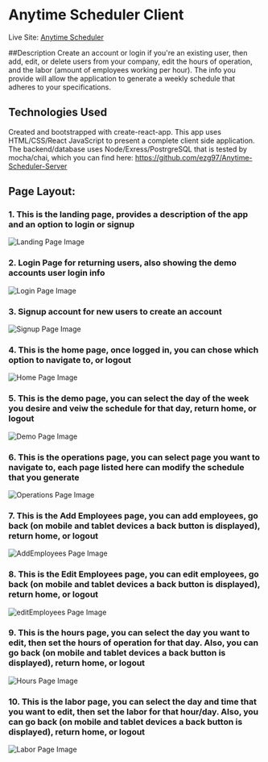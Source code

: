 # Anytime Scheduler Client

Live Site: [Anytime Scheduler](https://anytime-scheduler-client.now.sh/)

##Description
Create an account or login if you're an existing user, then add, edit, or delete users from your company, edit the hours of operation, and the labor (amount of employees working per hour). The info you provide will allow the application to generate a weekly schedule that adheres to your specifications. 

## Technologies Used
Created and bootstrapped with create-react-app. This app uses HTML/CSS/React JavaScript to present a complete client side application.
The backend/database uses Node/Exress/PostrgreSQL that is tested by mocha/chai, which you can find here: https://github.com/ezg97/Anytime-Scheduler-Server


## Page Layout:

### 1. **This is the landing page, provides a description of the app and an option to login or signup**

![Landing Page Image](image-descriptions/Scheduler-Landing-page.png)


### 2. **Login Page for returning users, also showing the demo accounts user login info**

![Login Page Image](image-descriptions/Scheduler-login-page.png)


### 3. **Signup account for new users to create an account**

![Signup Page Image](image-descriptions/Scheduler-signup-page.png)


### 4. **This is the home page, once logged in, you can chose which option to navigate to, or logout**

![Home Page Image](image-descriptions/Scheduler-home-page.png)


### 5. **This is the demo page, you can select the day of the week you desire and veiw the schedule for that day, return home, or logout**

![Demo Page Image](image-descriptions/Scheduler-demo-page.png)


### 6. **This is the operations page, you can select page you want to navigate to, each page listed here can modify the schedule that you generate**

![Operations Page Image](image-descriptions/Scheduler-operations-page.png)


### 7. **This is the Add Employees page, you can add employees, go back (on mobile and tablet devices a back button is displayed), return home, or logout**

![AddEmployees Page Image](image-descriptions/Scheduler-addEmployees-page.png)

### 8. **This is the Edit Employees page, you can edit employees, go back (on mobile and tablet devices a back button is displayed), return home, or logout**

![editEmployees Page Image](image-descriptions/Scheduler-editEmployees-page.png)


### 9. **This is the hours page, you can select the day you want to edit, then set the hours of operation for that day. Also, you can go back (on mobile and tablet devices a back button is displayed), return home, or logout**

![Hours Page Image](image-descriptions/Scheduler-hours-page.png)


### 10. **This is the labor page, you can select the day and time that you want to edit, then set the labor for that hour/day. Also, you can go back (on mobile and tablet devices a back button is displayed), return home, or logout**

![Labor Page Image](image-descriptions/Scheduler-labor-page.png)
